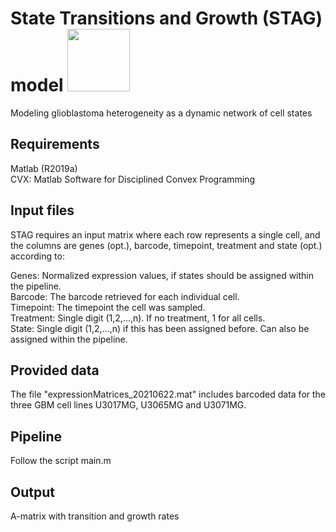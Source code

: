 # State Transitions and Growth (STAG) model <img src="https://user-images.githubusercontent.com/43134255/128992022-60ca394f-741a-45a3-8759-818d8b457cd9.png" width="100" height="100">


Modeling glioblastoma heterogeneity as a dynamic network of cell states

## Requirements
Matlab (R2019a)  
CVX: Matlab Software for Disciplined Convex Programming

## Input files
STAG requires an input matrix where each row represents a single cell, and the columns are genes (opt.), barcode, timepoint, treatment and state (opt.) according to:  

Genes: Normalized expression values, if states should be assigned within the pipeline.  
Barcode: The barcode retrieved for each individual cell.  
Timepoint: The timepoint the cell was sampled.  
Treatment: Single digit (1,2,...,n). If no treatment, 1 for all cells.  
State: Single digit (1,2,...,n) if this has been assigned before. Can also be assigned within the pipeline.  

## Provided data
The file "expressionMatrices_20210622.mat" includes barcoded data for the three GBM cell lines U3017MG, U3065MG and U3071MG. 

## Pipeline
Follow the script main.m

## Output
A-matrix with transition and growth rates
